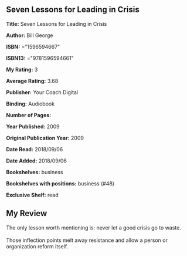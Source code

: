 ## Seven Lessons for Leading in Crisis

**Title:** Seven Lessons for Leading in Crisis

**Author:** Bill  George

**ISBN:** ="1596594667"

**ISBN13:** ="9781596594661"

**My Rating:** 3

**Average Rating:** 3.68

**Publisher:** Your Coach Digital

**Binding:** Audiobook

**Number of Pages:** 

**Year Published:** 2009

**Original Publication Year:** 2009

**Date Read:** 2018/09/06

**Date Added:** 2018/09/06

**Bookshelves:** business

**Bookshelves with positions:** business (#48)

**Exclusive Shelf:** read


## My Review

The only lesson worth mentioning is: never let a good crisis go to waste.<br/><br/>Those inflection points melt away resistance and allow a person or organization reform itself.
